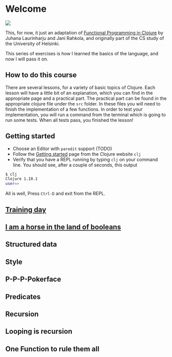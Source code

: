 # Welcome

![](https://imgs.xkcd.com/comics/lisp_cycles.png)

This, for now, it just an adaptation of [Functional Programming in Clojure](https://iloveponies.github.io/) by Juhana Laurinharju and Jani Rahkola, and originally part of the CS study of the University of Helsinki.

This series of exercises is how I learned the basics of the language, and now I will pass it on.


## How to do this course

There are several lessons, for a variety of basic topics of Clojure. Each lesson will have a little bit of an explanation, which you can find in the appropriate page and a practical part.
The practical part can be found in the appropriate clojure file under the `src` folder. In these files you will need to finish the implementation of a few functions. In order to test your implementation, you will run a command from the terminal which is going to run some tests. When all tests pass, you finished the lesson!


## Getting started


- Choose an Editor with `paredit` support (TODO)
- Follow the [Getting started](https://clojure.org/guides/getting_started) page from the Clojure website `clj`
- Verify that you have a REPL running by typing `clj` on your command line. You should see, after a couple of seconds, this output

```bash
$ clj
Clojure 1.10.1
user=>
```

All is well, Press `Ctrl-D` and exit from the REPL.

## [Training day](training-day)

## [I am a horse in the land of booleans](i-am-a-horse-in-a-land-of-booleans)

## Structured data

## Style

## P-P-P-Pokerface

## Predicates

## Recursion

## Looping is recursion

## One Function to rule them all